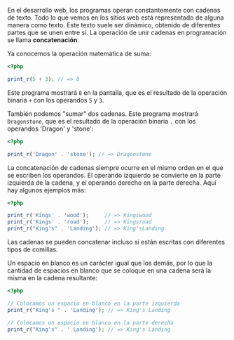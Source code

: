 En el desarrollo web, los programas operan constantemente con cadenas de texto. Todo lo que vemos en los sitios web está representado de alguna manera como texto. Este texto suele ser dinámico, obtenido de diferentes partes que se unen entre sí. La operación de unir cadenas en programación se llama **concatenación**.

Ya conocemos la operación matemática de suma:

```php
<?php

print_r(5 + 3); // => 8
```

Este programa mostrará `8` en la pantalla, que es el resultado de la operación binaria `+` con los operandos `5` y `3`.

También podemos "sumar" dos cadenas. Este programa mostrará `Dragonstone`, que es el resultado de la operación binaria `.` con los operandos 'Dragon' y 'stone':

```php
<?php

print_r('Dragon' . 'stone'); // => Dragonstone
```

La concatenación de cadenas siempre ocurre en el mismo orden en el que se escriben los operandos. El operando izquierdo se convierte en la parte izquierda de la cadena, y el operando derecho en la parte derecha. Aquí hay algunos ejemplos más:

```php
<?php

print_r('Kings' . 'wood');     // => Kingswood
print_r('Kings' . 'road');     // => Kingsroad
print_r("King's" . 'Landing'); // => King'sLanding
```

Las cadenas se pueden concatenar incluso si están escritas con diferentes tipos de comillas.

Un espacio en blanco es un carácter igual que los demás, por lo que la cantidad de espacios en blanco que se coloque en una cadena será la misma en la cadena resultante:

```php
<?php

// Colocamos un espacio en blanco en la parte izquierda
print_r("King's " . 'Landing'); // => King's Landing

// Colocamos un espacio en blanco en la parte derecha
print_r("King's" . ' Landing'); // => King's Landing
```
